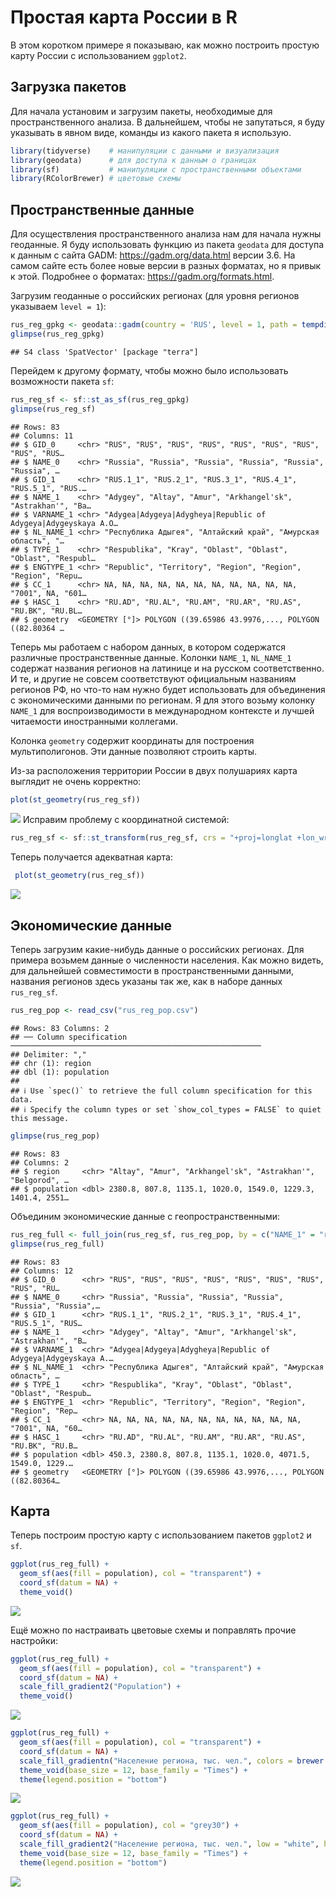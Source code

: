 Простая карта России в R
================

В этом коротком примере я показываю, как можно построить простую карту
России с использованием `ggplot2`.

## Загрузка пакетов

Для начала установим и загрузим пакеты, необходимые для
пространственного анализа. В дальнейшем, чтобы не запутаться, я буду
указывать в явном виде, команды из какого пакета я использую.

``` r
library(tidyverse)    # манипуляции с данными и визуализация
library(geodata)      # для доступа к данным о границах
library(sf)           # манипуляции с пространственными объектами
library(RColorBrewer) # цветовые схемы
```

## Пространственные данные

Для осуществления пространственного анализа нам для начала нужны
геоданные. Я буду использовать функцию из пакета `geodata` для доступа к
данным с сайта GADM: <https://gadm.org/data.html> версии 3.6. На самом
сайте есть более новые версии в разных форматах, но я привык к этой.
Подробнее о форматах: <https://gadm.org/formats.html>.

Загрузим геоданные о российских регионах (для уровня регионов указываем
`level = 1`):

``` r
rus_reg_gpkg <- geodata::gadm(country = 'RUS', level = 1, path = tempdir(), version = 3.6)
glimpse(rus_reg_gpkg)
```

    ## S4 class 'SpatVector' [package "terra"]

Перейдем к другому формату, чтобы можно было использовать возможности
пакета `sf`:

``` r
rus_reg_sf <- sf::st_as_sf(rus_reg_gpkg)
glimpse(rus_reg_sf)
```

    ## Rows: 83
    ## Columns: 11
    ## $ GID_0     <chr> "RUS", "RUS", "RUS", "RUS", "RUS", "RUS", "RUS", "RUS", "RUS…
    ## $ NAME_0    <chr> "Russia", "Russia", "Russia", "Russia", "Russia", "Russia", …
    ## $ GID_1     <chr> "RUS.1_1", "RUS.2_1", "RUS.3_1", "RUS.4_1", "RUS.5_1", "RUS.…
    ## $ NAME_1    <chr> "Adygey", "Altay", "Amur", "Arkhangel'sk", "Astrakhan'", "Ba…
    ## $ VARNAME_1 <chr> "Adygea|Adygeya|Adygheya|Republic of Adygeya|Adygeyskaya A.O…
    ## $ NL_NAME_1 <chr> "Республика Адыгея", "Алтайский край", "Амурская область", "…
    ## $ TYPE_1    <chr> "Respublika", "Kray", "Oblast", "Oblast", "Oblast", "Respubl…
    ## $ ENGTYPE_1 <chr> "Republic", "Territory", "Region", "Region", "Region", "Repu…
    ## $ CC_1      <chr> NA, NA, NA, NA, NA, NA, NA, NA, NA, NA, NA, "7001", NA, "601…
    ## $ HASC_1    <chr> "RU.AD", "RU.AL", "RU.AM", "RU.AR", "RU.AS", "RU.BK", "RU.BL…
    ## $ geometry  <GEOMETRY [°]> POLYGON ((39.65986 43.9976,..., POLYGON ((82.80364 …

Теперь мы работаем с набором данных, в котором содержатся различные
пространственные данные. Колонки `NAME_1`, `NL_NAME_1` содержат названия
регионов на латинице и на русском соответственно. И те, и другие не
совсем соответствуют официальным названиям регионов РФ, но что-то нам
нужно будет использовать для объединения с экономическими данными по
регионам. Я для этого возьму колонку `NAME_1` для воспроизводимости в
международном контексте и лучшей читаемости иностранными коллегами.

Колонка `geometry` содержит координаты для построения мультиполигонов.
Эти данные позволяют строить карты.

Из-за расположения территории России в двух полушариях карта выглядит не
очень корректно:

``` r
plot(st_geometry(rus_reg_sf))
```

![](rus_map_files/figure-gfm/unnamed-chunk-4-1.png)<!-- --> Исправим
проблему с координатной системой:

``` r
rus_reg_sf <- sf::st_transform(rus_reg_sf, crs = "+proj=longlat +lon_wrap=180")
```

Теперь получается адекватная карта:

``` r
 plot(st_geometry(rus_reg_sf))
```

![](rus_map_files/figure-gfm/unnamed-chunk-6-1.png)<!-- -->

## Экономические данные

Теперь загрузим какие-нибудь данные о российских регионах. Для примера
возьмем данные о численности населения. Как можно видеть, для дальнейшей
совместимости в пространственными данными, названия регионов здесь
указаны так же, как в наборе данных `rus_reg_sf`.

``` r
rus_reg_pop <- read_csv("rus_reg_pop.csv")
```

    ## Rows: 83 Columns: 2
    ## ── Column specification ────────────────────────────────────────────────────────
    ## Delimiter: ","
    ## chr (1): region
    ## dbl (1): population
    ## 
    ## ℹ Use `spec()` to retrieve the full column specification for this data.
    ## ℹ Specify the column types or set `show_col_types = FALSE` to quiet this message.

``` r
glimpse(rus_reg_pop)
```

    ## Rows: 83
    ## Columns: 2
    ## $ region     <chr> "Altay", "Amur", "Arkhangel'sk", "Astrakhan'", "Belgorod", …
    ## $ population <dbl> 2380.8, 807.8, 1135.1, 1020.0, 1549.0, 1229.3, 1401.4, 2551…

Объединим экономические данные с геопространственными:

``` r
rus_reg_full <- full_join(rus_reg_sf, rus_reg_pop, by = c("NAME_1" = "region"))
glimpse(rus_reg_full)
```

    ## Rows: 83
    ## Columns: 12
    ## $ GID_0      <chr> "RUS", "RUS", "RUS", "RUS", "RUS", "RUS", "RUS", "RUS", "RU…
    ## $ NAME_0     <chr> "Russia", "Russia", "Russia", "Russia", "Russia", "Russia",…
    ## $ GID_1      <chr> "RUS.1_1", "RUS.2_1", "RUS.3_1", "RUS.4_1", "RUS.5_1", "RUS…
    ## $ NAME_1     <chr> "Adygey", "Altay", "Amur", "Arkhangel'sk", "Astrakhan'", "B…
    ## $ VARNAME_1  <chr> "Adygea|Adygeya|Adygheya|Republic of Adygeya|Adygeyskaya A.…
    ## $ NL_NAME_1  <chr> "Республика Адыгея", "Алтайский край", "Амурская область", …
    ## $ TYPE_1     <chr> "Respublika", "Kray", "Oblast", "Oblast", "Oblast", "Respub…
    ## $ ENGTYPE_1  <chr> "Republic", "Territory", "Region", "Region", "Region", "Rep…
    ## $ CC_1       <chr> NA, NA, NA, NA, NA, NA, NA, NA, NA, NA, NA, "7001", NA, "60…
    ## $ HASC_1     <chr> "RU.AD", "RU.AL", "RU.AM", "RU.AR", "RU.AS", "RU.BK", "RU.B…
    ## $ population <dbl> 450.3, 2380.8, 807.8, 1135.1, 1020.0, 4071.5, 1549.0, 1229.…
    ## $ geometry   <GEOMETRY [°]> POLYGON ((39.65986 43.9976,..., POLYGON ((82.80364…

## Карта

Теперь построим простую карту с использованием пакетов `ggplot2` и `sf`.

``` r
ggplot(rus_reg_full) + 
  geom_sf(aes(fill = population), col = "transparent") + 
  coord_sf(datum = NA) + 
  theme_void()
```

![](rus_map_files/figure-gfm/unnamed-chunk-9-1.png)<!-- -->

Ещё можно по настраивать цветовые схемы и поправлять прочие настройки:

``` r
ggplot(rus_reg_full) + 
  geom_sf(aes(fill = population), col = "transparent") + 
  coord_sf(datum = NA) + 
  scale_fill_gradient2("Population") + 
  theme_void()
```

![](rus_map_files/figure-gfm/unnamed-chunk-10-1.png)<!-- -->

``` r
ggplot(rus_reg_full) + 
  geom_sf(aes(fill = population), col = "transparent") + 
  coord_sf(datum = NA) + 
  scale_fill_gradientn("Население региона, тыс. чел.", colors = brewer.pal(9, "YlOrRd")) + 
  theme_void(base_size = 12, base_family = "Times") + 
  theme(legend.position = "bottom")
```

![](rus_map_files/figure-gfm/unnamed-chunk-11-1.png)<!-- -->

``` r
ggplot(rus_reg_full) + 
  geom_sf(aes(fill = population), col = "grey30") + 
  coord_sf(datum = NA) + 
  scale_fill_gradient2("Население региона, тыс. чел.", low = "white", high = 'black') + 
  theme_void(base_size = 12, base_family = "Times") + 
  theme(legend.position = "bottom")
```

![](rus_map_files/figure-gfm/unnamed-chunk-12-1.png)<!-- -->
